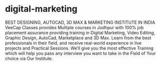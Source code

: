 # digital-marketing
BEST DESIGNING, AUTOCAD, 3D MAX & MARKETING INSTITUTE IN INDIA
VeeCap Classes provides Multiple courses in Jodhpur with 100% job placement assurance providing training in Digital Marketing, Video Editing, Graphic Design, AutoCad, Marketplace and 3D Max. Learn from the best professionals in their field, and receive real-world experience in live projects and Practical Sessions. We’ll give you the most effective Training which will help you pass any interview you want to take in the Field of Your choice via Our Institute.
